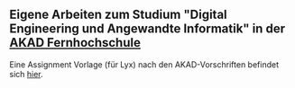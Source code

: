 ## Eigene Arbeiten zum Studium "Digital Engineering und Angewandte Informatik" in der <a href="https://www.akad.de/">AKAD Fernhochschule</a>

Eine Assignment Vorlage (für Lyx) nach den AKAD-Vorschriften befindet sich <a href="Assignments/Vorlage/">hier</a>.